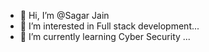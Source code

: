 - 👋 Hi, I’m @Sagar Jain
- 👀 I’m interested in Full stack development...
- 🌱 I’m currently learning Cyber Security ...

<!---
SagarJ17/SagarJ17 is a ✨ special ✨ repository because its `README.md` (this file) appears on your GitHub profile.
You can click the Preview link to take a look at your changes.
--->
